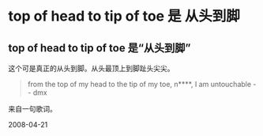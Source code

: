 # top of head to tip of toe 是 从头到脚

## top of head to tip of toe 是“从头到脚”

这个可是真正的从头到脚。从头最顶上到脚趾头尖尖。

> from the top of my head to the tip of my toe, n****, I am untouchable
>      	   -- dmx

来自一句歌词。


2008-04-21